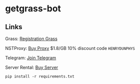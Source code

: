 # getgrass-bot


## Links

Grass: [Registration Grass](https://app.getgrass.io/register/?referralCode=n2S8rhaFVHo0mjY)

NSTProxy: [Buy Proxy](https://app.nstproxy.com/register?i=wjgSmA&utm_source=github&utm_medium=referral) $1.8/GB 10% discount code `HENRYDUNPHYS`

Telegram: [Join Telegram](https://t.me/web3airdropclub)

Server Rental: [Buy Server](https://www.vultr.com/?ref=9152112)


``` pip install -r requirements.txt ```
